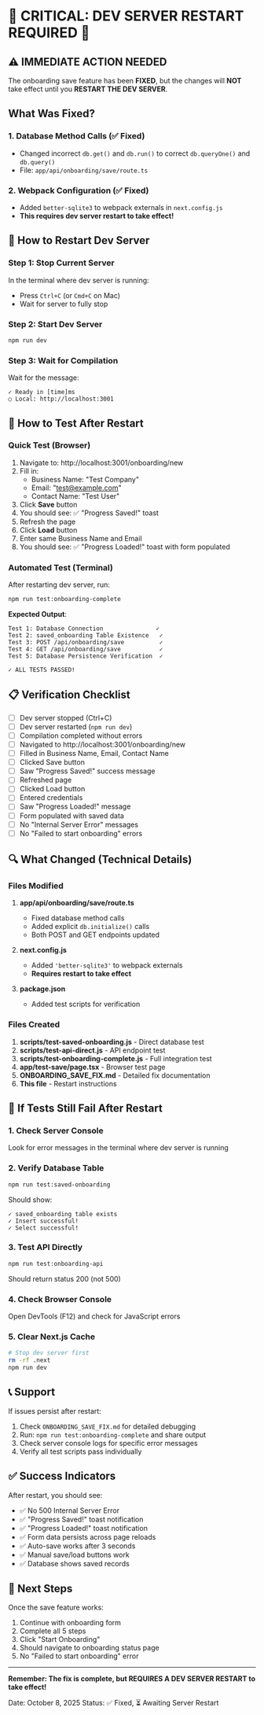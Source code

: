 # 🔴 CRITICAL: DEV SERVER RESTART REQUIRED 🔴

## ⚠️ IMMEDIATE ACTION NEEDED

The onboarding save feature has been **FIXED**, but the changes will **NOT** take effect until you **RESTART THE DEV SERVER**.

## What Was Fixed?

### 1. Database Method Calls (✅ Fixed)
- Changed incorrect `db.get()` and `db.run()` to correct `db.queryOne()` and `db.query()`
- File: `app/api/onboarding/save/route.ts`

### 2. Webpack Configuration (✅ Fixed)
- Added `better-sqlite3` to webpack externals in `next.config.js`
- **This requires dev server restart to take effect!**

## 🚀 How to Restart Dev Server

### Step 1: Stop Current Server
In the terminal where dev server is running:
- Press `Ctrl+C` (or `Cmd+C` on Mac)
- Wait for server to fully stop

### Step 2: Start Dev Server
```bash
npm run dev
```

### Step 3: Wait for Compilation
Wait for the message:
```
✓ Ready in [time]ms
○ Local: http://localhost:3001
```

## 🧪 How to Test After Restart

### Quick Test (Browser)
1. Navigate to: http://localhost:3001/onboarding/new
2. Fill in:
   - Business Name: "Test Company"
   - Email: "test@example.com"
   - Contact Name: "Test User"
3. Click **Save** button
4. You should see: ✅ "Progress Saved!" toast
5. Refresh the page
6. Click **Load** button
7. Enter same Business Name and Email
8. You should see: ✅ "Progress Loaded!" toast with form populated

### Automated Test (Terminal)
After restarting dev server, run:
```bash
npm run test:onboarding-complete
```

**Expected Output**:
```
Test 1: Database Connection               ✓
Test 2: saved_onboarding Table Existence   ✓
Test 3: POST /api/onboarding/save          ✓
Test 4: GET /api/onboarding/save           ✓
Test 5: Database Persistence Verification  ✓

✓ ALL TESTS PASSED!
```

## 📋 Verification Checklist

- [ ] Dev server stopped (Ctrl+C)
- [ ] Dev server restarted (`npm run dev`)
- [ ] Compilation completed without errors
- [ ] Navigated to http://localhost:3001/onboarding/new
- [ ] Filled in Business Name, Email, Contact Name
- [ ] Clicked Save button
- [ ] Saw "Progress Saved!" success message
- [ ] Refreshed page
- [ ] Clicked Load button
- [ ] Entered credentials
- [ ] Saw "Progress Loaded!" message
- [ ] Form populated with saved data
- [ ] No "Internal Server Error" messages
- [ ] No "Failed to start onboarding" errors

## 🔍 What Changed (Technical Details)

### Files Modified
1. **app/api/onboarding/save/route.ts**
   - Fixed database method calls
   - Added explicit `db.initialize()` calls
   - Both POST and GET endpoints updated

2. **next.config.js**
   - Added `'better-sqlite3'` to webpack externals
   - **Requires restart to take effect**

3. **package.json**
   - Added test scripts for verification

### Files Created
1. **scripts/test-saved-onboarding.js** - Direct database test
2. **scripts/test-api-direct.js** - API endpoint test
3. **scripts/test-onboarding-complete.js** - Full integration test
4. **app/test-save/page.tsx** - Browser test page
5. **ONBOARDING_SAVE_FIX.md** - Detailed fix documentation
6. **This file** - Restart instructions

## 🐛 If Tests Still Fail After Restart

### 1. Check Server Console
Look for error messages in the terminal where dev server is running

### 2. Verify Database Table
```bash
npm run test:saved-onboarding
```

Should show:
```
✓ saved_onboarding table exists
✓ Insert successful!
✓ Select successful!
```

### 3. Test API Directly
```bash
npm run test:onboarding-api
```

Should return status 200 (not 500)

### 4. Check Browser Console
Open DevTools (F12) and check for JavaScript errors

### 5. Clear Next.js Cache
```bash
# Stop dev server first
rm -rf .next
npm run dev
```

## 📞 Support

If issues persist after restart:
1. Check `ONBOARDING_SAVE_FIX.md` for detailed debugging
2. Run: `npm run test:onboarding-complete` and share output
3. Check server console logs for specific error messages
4. Verify all test scripts pass individually

## ✅ Success Indicators

After restart, you should see:
- ✅ No 500 Internal Server Error
- ✅ "Progress Saved!" toast notification
- ✅ "Progress Loaded!" toast notification
- ✅ Form data persists across page reloads
- ✅ Auto-save works after 3 seconds
- ✅ Manual save/load buttons work
- ✅ Database shows saved records

## 🎯 Next Steps

Once the save feature works:
1. Continue with onboarding form
2. Complete all 5 steps
3. Click "Start Onboarding"
4. Should navigate to onboarding status page
5. No "Failed to start onboarding" error

---

**Remember: The fix is complete, but REQUIRES A DEV SERVER RESTART to take effect!**

Date: October 8, 2025
Status: ✅ Fixed, ⏳ Awaiting Server Restart
